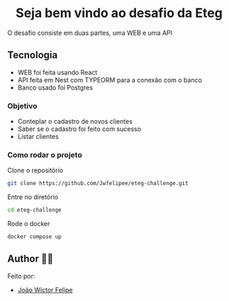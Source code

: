 <h1 align="center">Seja bem vindo ao desafio da Eteg</h1>

<p>
   O desafio consiste em duas partes, uma WEB e uma API
</p>

## Tecnologia
- WEB foi feita usando React
- API feita em Nest com TYPEORM para a conexão com o banco
- Banco usado foi Postgres

### Objetivo
- Conteplar o cadastro de novos clientes
- Saber se o cadastro foi feito com sucesso
- Listar clientes

### Como rodar o projeto
Clone o repositório
```bash
git clone https://github.com/Jwfelipee/eteg-challenge.git
```

Entre no diretório
```bash
cd eteg-challenge
```

Rode o docker
```bash
docker compose up
```

## Author 👨‍🦰
Feito por:
- [João Wictor Felipe](https://github.com/Jwfelipee/)